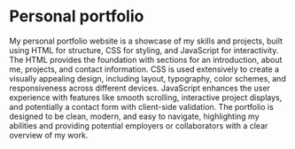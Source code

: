 # Personal portfolio
My personal portfolio website is a showcase of my skills and projects, built using HTML for structure, CSS for styling, and JavaScript for interactivity. The HTML provides the foundation with sections for an introduction, about me, projects, and contact information. CSS is used extensively to create a visually appealing design, including layout, typography, color schemes, and responsiveness across different devices. JavaScript enhances the user experience with features like smooth scrolling, interactive project displays, and potentially a contact form with client-side validation. The portfolio is designed to be clean, modern, and easy to navigate, highlighting my abilities and providing potential employers or collaborators with a clear overview of my work.

